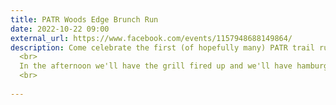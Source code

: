 ```yaml
---
title: PATR Woods Edge Brunch Run
date: 2022-10-22 09:00
external_url: https://www.facebook.com/events/1157948688149864/
description: Come celebrate the first (of hopefully many) PATR trail run from Woods Edge.  We will provide coffee, orange juice, tea and assorted breakfast items (bagels, pastries, fresh fruit, etc).  Mimosas will be available as well.  I will provide some suggested routes from 3 to 10 miles.  Or run your favorite route in Spence Basin.  The festivities will continue into the early afternoon (say 3pm or so), and all are welcome to hang out and socialize.  <br>
  <br>
  In the afternoon we'll have the grill fired up and we'll have hamburgers and hot dogs available - or bring your own favorite item for grilling.  So you can run long, or short, then join us for food and backyard fun.  This event will be held rain or shine (or even snow!), but we will move indoors in the event of adverse weather.<br>
  <br>
  
---
```

